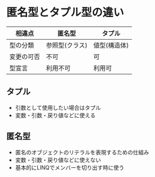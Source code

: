 # 匿名型とタプル型の違い

| 相違点     | 匿名型         | タプル       |
| ---------- | -------------- | ------------ |
| 型の分類   | 参照型(クラス) | 値型(構造体) |
| 変更の可否 | 不可           | 可           |
| 型宣言     | 利用不可       | 利用可       |

## タプル

- 引数として使用したい場合はタプル
- 変数・引数・戻り値などに使える

## 匿名型

- 匿名のオブジェクトのリテラルを表現するための仕組み
- 変数・引数・戻り値などに使えない
- 基本的にLINQでメンバーを切り出す時に使う

